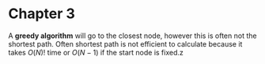 # Chapter 3

A **greedy algorithm** will go to the closest node,  however this is often not the shortest path. Often shortest path is not efficient to calculate because it takes $O(N)!$ time or $O(N - 1)$ if the start node is fixed.z